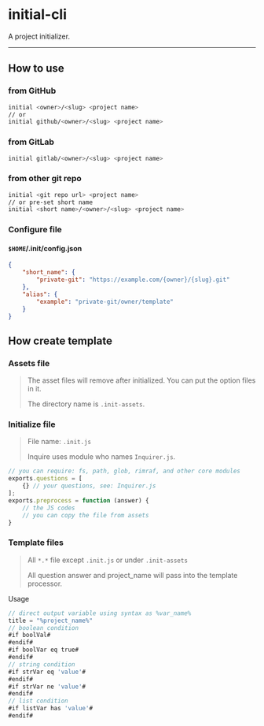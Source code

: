 # initial-cli

A project initializer.

---

## How to use

### from GitHub

```sh
initial <owner>/<slug> <project name>
// or
initial github/<owner>/<slug> <project name>
```

### from GitLab

```sh
initial gitlab/<owner>/<slug> <project name>
```

### from other git repo

```sh
initial <git repo url> <project name>
// or pre-set short name
initial <short name>/<owner>/<slug> <project name>
```

### Configure file

#### `$HOME`/.init/config.json

```json
{
    "short_name": {
        "private-git": "https://example.com/{owner}/{slug}.git"
    },
    "alias": {
    	"example": "private-git/owner/template"
    }
}
```

## How create template

### Assets file

> The asset files will remove after initialized.
> You can put the option files in it.
> 
> The directory name is `.init-assets`.

### Initialize file

> File name: `.init.js`
> 
> Inquire uses module who names `Inquirer.js`.

```js
// you can require: fs, path, glob, rimraf, and other core modules
exports.questions = [
    {} // your questions, see: Inquirer.js
];
exports.preprocess = function (answer) {
    // the JS codes
    // you can copy the file from assets
}
```

### Template files

> All `*.*` file except `.init.js` or under `.init-assets`
> 
> All question answer and project_name will pass into the template processor.

Usage

```js
// direct output variable using syntax as %var_name%
title = "%project_name%"
// boolean condition
#if boolVal#
#endif#
#if boolVar eq true#
#endif#
// string condition
#if strVar eq 'value'#
#endif#
#if strVar ne 'value'#
#endif#
// list condition
#if listVar has 'value'#
#endif#
```